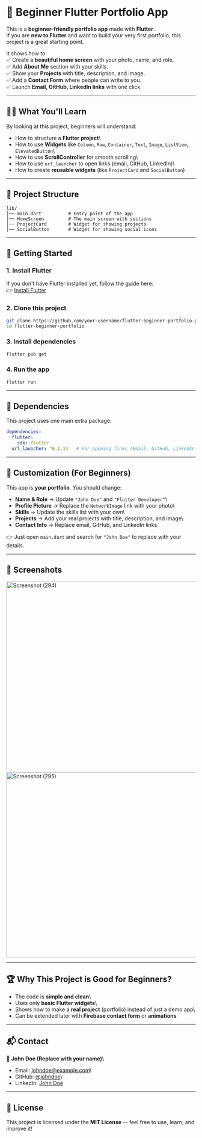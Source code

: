 # 🌟 Beginner Flutter Portfolio App

This is a **beginner-friendly portfolio app** made with **Flutter**.\
If you are **new to Flutter** and want to build your very first
portfolio, this project is a great starting point.

It shows how to:\
✅ Create a **beautiful home screen** with your photo, name, and role.\
✅ Add **About Me** section with your skills.\
✅ Show your **Projects** with title, description, and image.\
✅ Add a **Contact Form** where people can write to you.\
✅ Launch **Email, GitHub, LinkedIn links** with one click.

------------------------------------------------------------------------

## 🧑‍💻 What You'll Learn

By looking at this project, beginners will understand:

-   How to structure a **Flutter project**\
-   How to use **Widgets** like `Column`, `Row`, `Container`, `Text`,
    `Image`, `ListView`, `ElevatedButton`\
-   How to use **ScrollController** for smooth scrolling\
-   How to use `url_launcher` to open links (email, GitHub, LinkedIn)\
-   How to create **reusable widgets** (like `ProjectCard` and
    `SocialButton`)

------------------------------------------------------------------------

## 📂 Project Structure

    lib/
    │── main.dart          # Entry point of the app
    │── HomeScreen         # The main screen with sections
    │── ProjectCard        # Widget for showing projects
    │── SocialButton       # Widget for showing social icons

------------------------------------------------------------------------

## 🚀 Getting Started

### 1. Install Flutter

If you don't have Flutter installed yet, follow the guide here:\
👉 [Install Flutter](https://docs.flutter.dev/get-started/install)

### 2. Clone this project

``` bash
git clone https://github.com/your-username/flutter-beginner-portfolio.git
cd flutter-beginner-portfolio
```

### 3. Install dependencies

``` bash
flutter pub get
```

### 4. Run the app

``` bash
flutter run
```

------------------------------------------------------------------------

## 🔗 Dependencies

This project uses one main extra package:

``` yaml
dependencies:
  flutter:
    sdk: flutter
  url_launcher: ^6.1.14   # For opening links (Email, GitHub, LinkedIn)
```

------------------------------------------------------------------------

## 🎨 Customization (For Beginners)

This app is **your portfolio**. You should change:

-   **Name & Role** → Update `"John Doe"` and `"Flutter Developer"`\
-   **Profile Picture** → Replace the `NetworkImage` link with your
    photo\
-   **Skills** → Update the skills list with your own\
-   **Projects** → Add your real projects with title, description, and
    image\
-   **Contact Info** → Replace email, GitHub, and LinkedIn links

👉 Just open `main.dart` and search for `"John Doe"` to replace with
your details.

------------------------------------------------------------------------

## 📸 Screenshots
<img width="653" height="508" alt="Screenshot (294)" src="https://github.com/user-attachments/assets/ec15491d-0977-43db-aa79-d1b48b906b29" />
<img width="634" height="492" alt="Screenshot (295)" src="https://github.com/user-attachments/assets/0324526f-f8ac-4daa-9c03-c6a9f2a9025c" />


------------------------------------------------------------------------

## 🏆 Why This Project is Good for Beginners?

-   The code is **simple and clean**\
-   Uses only **basic Flutter widgets**\
-   Shows how to make a **real project** (portfolio) instead of just a
    demo app\
-   Can be extended later with **Firebase contact form** or
    **animations**

------------------------------------------------------------------------

## 📬 Contact

👤 **John Doe (Replace with your name)**\
- Email: <johndoe@example.com>\
- GitHub: [@johndoe](https://github.com/johndoe)\
- LinkedIn: [John Doe](https://linkedin.com/in/johndoe)

------------------------------------------------------------------------

## 📜 License

This project is licensed under the **MIT License** -- feel free to use,
learn, and improve it!
